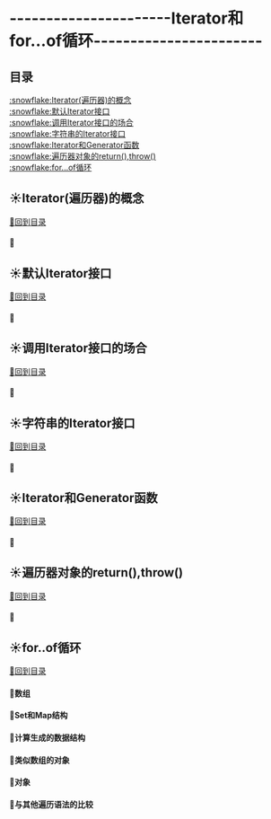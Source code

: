 # ----------------------Iterator和for...of循环-----------------------
## 目录
<p id="title"></p>
<a href="#p1">:snowflake:Iterator(遍历器)的概念</a><br>
<a href="#p2">:snowflake:默认Iterator接口</a><br>
<a href="#p3">:snowflake:调用Iterator接口的场合</a><br>
<a href="#p4">:snowflake:字符串的Iterator接口</a><br>
<a href="#p5">:snowflake:Iterator和Generator函数</a><br>
<a href="#p6">:snowflake:遍历器对象的return(),throw()</a><br>
<a href="#p7">:snowflake:for...of循环</a><br>
<p id="p1"></p>

## :sunny:Iterator(遍历器)的概念
<a href="#title">:whale2:回到目录</a><br>
#### :mag_right:
<p id="p2"></p>

## :sunny:默认Iterator接口
<a href="#title">:whale2:回到目录</a><br>
#### :mag_right:
<p id="p3"></p>

## :sunny:调用Iterator接口的场合
<a href="#title">:whale2:回到目录</a><br>
#### :mag_right:
<p id="p4"></p>

## :sunny:字符串的Iterator接口
<a href="#title">:whale2:回到目录</a><br>
#### :mag_right:
<p id="p5"></p>

## :sunny:Iterator和Generator函数
<a href="#title">:whale2:回到目录</a><br>
#### :mag_right:
<p id="p6"></p>

## :sunny:遍历器对象的return(),throw()
<a href="#title">:whale2:回到目录</a><br>
#### :mag_right:
<p id="p7"></p>

## :sunny:for..of循环
<a href="#title">:whale2:回到目录</a><br>
#### :mag_right:数组
#### :mag_right:Set和Map结构
#### :mag_right:计算生成的数据结构
#### :mag_right:类似数组的对象
#### :mag_right:对象
#### :mag_right:与其他遍历语法的比较

